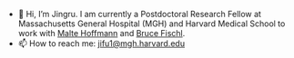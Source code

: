 - 👋 Hi, I’m Jingru. I am currently a Postdoctoral Research Fellow at Massachusetts General Hospital (MGH) and Harvard Medical School to work with [Malte Hoffmann](https://martinos.org/malte/) and [Bruce Fischl](https://lcn.martinos.org/people/fischl/).
- 📫 How to reach me: jifu1@mgh.harvard.edu

<!---
Fjr9516/Fjr9516 is a ✨ special ✨ repository because its `README.md` (this file) appears on your GitHub profile.
You can click the Preview link to take a look at your changes.
--->

